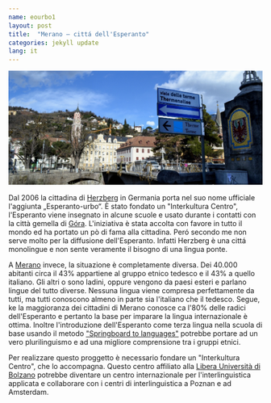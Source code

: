 ```yaml
---
name: eourbo1
layout: post
title:  "Merano – cittá dell'Esperanto"
categories: jekyll update
lang: it
---
```

![Bild](../../bildoj/meran1.JPG)

Dal 2006 la cittadina di [Herzberg](https://it.wikipedia.org/wiki/Herzberg_am_Harz) in Germania porta nel suo nome ufficiale l'aggiunta „Esperanto-urbo“. È stato fondato un "Interkultura Centro", l'Esperanto viene insegnato in alcune scuole e usato durante i contatti con la città gemella di [Góra](https://it.wikipedia.org/wiki/G%C3%B3ra).
L'iniziativa è stata accolta con favore in tutto il mondo ed ha portato un pò di fama alla cittadina. Peró secondo me non serve molto per la diffusione dell'Esperanto. Infatti Herzberg è una cittá monolingue e non sente veramente il bisogno di una lingua ponte.

A [Merano](http://it.wikipedia.org/wiki/Merano) invece, la situazione è completamente diversa. Dei 40.000 abitanti circa il 43% appartiene al gruppo etnico tedesco e il 43% a quello italiano. Gli altri o sono ladini, oppure vengono da paesi esteri e parlano lingue del tutto diverse. Nessuna lingua viene compresa perfettamente da tutti, ma tutti conoscono almeno in parte sia l'italiano che il tedesco. Segue, ke la maggioranza dei cittadini di Merano conosce ca l'80% delle radici dell'Esperanto e pertanto la base per imparare la lingua internazionale è ottima.  Inoltre l'introduzione dell'Esperanto come terza lingua nella scuola di base usando il metodo  ["Springboard to languages"](http://www.springboard2languages.org/) potrebbe portare ad un vero plurilinguismo e ad una migliore comprensione tra i gruppi etnici.

Per realizzare questo proggetto è necessario fondare un "Interkultura Centro", che lo accompagna. Questo centro affiliato alla [Libera Università di Bolzano](http://www.unibz.it/it/public/university/default.html) potrebbe diventare un centro internazionale per l'interlinguistica applicata e collaborare con i centri di interlinguistica a Poznan e ad Amsterdam.
